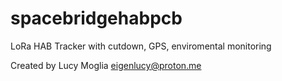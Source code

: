 # spacebridgehabpcb

LoRa HAB Tracker with cutdown, GPS, enviromental monitoring

Created by Lucy Moglia <eigenlucy@proton.me>
